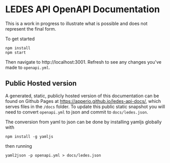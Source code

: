 # LEDES API OpenAPI Documentation

This is a work in progress to illustrate what is possible and does not represent the final form.

To get started

```
npm install
npm start
```

Then navigate to http://localhost:3001. Refresh to see any changes you've made to `openapi.yml`.

## Public Hosted version

A generated, static, publicly hosted version of this documentation can be found on Github Pages at https://apperio.github.io/ledes-api-docs/, which serves files in the `/docs` folder. To update this public static snapshot you will need to convert `openapi.yml` to json and commit to `docs/ledes.json`.

The conversion from yaml to json can be done by installing yamljs globally with

```
npm install -g yamljs
```

then running

```
yaml2json -p openapi.yml > docs/ledes.json
```


